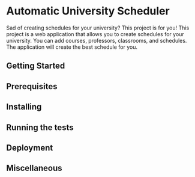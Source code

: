 # Automatic University Scheduler

Sad of creating schedules for your university? This project is for you! This project is a web application that allows you to create schedules for your university. You can add courses, professors, classrooms, and schedules. The application will create the best schedule for you.

## Getting Started

## Prerequisites

## Installing

## Running the tests

## Deployment

## Miscellaneous
